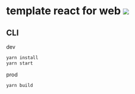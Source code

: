 # template react for web ![](https://github.com/im6/template-react-web/workflows/build/badge.svg)

## CLI

dev

```sh
yarn install
yarn start
```

prod

```sh
yarn build
```
